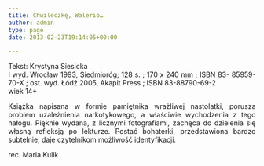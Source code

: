 ```yaml
---
title: Chwileczkę, Walerio…
author: admin
type: page
date: 2013-02-23T19:14:05+00:00

---
```

<p style="text-align: justify;">
  Tekst: Krystyna Siesicka<br /> I wyd. Wrocław 1993, Siedmioróg; 128 s. ; 170 x 240 mm ; ISBN 83- 85959-70-X ; ost. wyd. Łódź 2005, Akapit Press ; ISBN 83-88790-69-2<br /> wiek 14+
</p>

<p style="text-align: justify;">
  Książka napisana w formie pamiętnika wrażliwej nastolatki, porusza problem uzależnienia narkotykowego, a właściwie wychodzenia z tego nałogu. Pięknie wydana, z licznymi fotografiami, zachęca do dzielenia się własną refleksją po lekturze. Postać bohaterki, przedstawiona bardzo subtelnie, daje czytelnikom możliwość identyfikacji.
</p>

<p style="text-align: justify;">
  rec. Maria Kulik
</p>